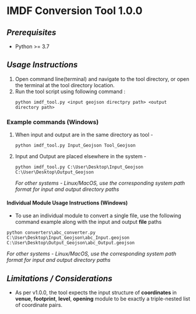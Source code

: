 # IMDF Conversion Tool 1.0.0

## _Prerequisites_
 - Python >= 3.7

## _Usage Instructions_

1. Open command line(terminal) and navigate to the tool directory, or open the terminal at the tool directory location.
2. Run the tool script using following command :
    ```
    python imdf_tool.py <input geojson directpry path> <output directory path>
    ```

### Example commands (Windows)
1. When input and output are in the same directory as tool -
    ```
    python imdf_tool.py Input_Geojson Tool_Geojson
    ```
2. Input and Output are placed elsewhere in the system -
    ```
    python imdf_tool.py C:\User\Desktop\Input_Geojson C:\User\Desktop\Output_Geojson
    ```
    _For other systems - Linux/MacOS, use the corresponding system path format for input and output directory paths_

#### Individual Module Usage Instructions (Windows)
- To use an individual module to convert a single file, use the following command example along with the input and output **file** paths
```
python converters\abc_converter.py C:\User\Desktop\Input_Geojson\abc_Input.geojson C:\User\Desktop\Output_Geojson\abc_Output.geojson
```

_For other systems - Linux/MacOS, use the corresponding system path format for input and output directory paths_


## _Limitations / Considerations_
- As per v1.0.0, the tool expects the input structure of **coordinates** in **venue**, **footprint**, **level**, **opening** module to be exactly a triple-nested list of coordinate pairs.
